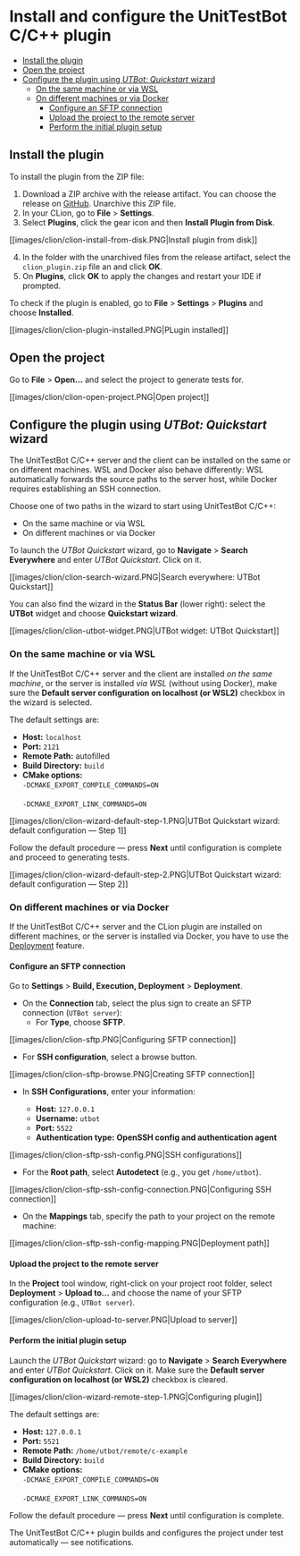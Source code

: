 # Install and configure the UnitTestBot C/C++ plugin

<!-- TOC -->
  * [Install the plugin](#install-the-plugin)
  * [Open the project](#open-the-project)
  * [Configure the plugin using _UTBot: Quickstart_ wizard](#configure-the-plugin-using-utbot-quickstart-wizard)
    * [On the same machine or via WSL](#on-the-same-machine-or-via-wsl)
    * [On different machines or via Docker](#on-different-machines-or-via-docker)
      * [Configure an SFTP connection](#configure-an-sftp-connection)
      * [Upload the project to the remote server](#upload-the-project-to-the-remote-server)
      * [Perform the initial plugin setup](#perform-the-initial-plugin-setup)
<!-- TOC -->

## Install the plugin

To install the plugin from the ZIP file:

1. Download a ZIP archive with the release artifact. You can choose the release on [GitHub](https://github.com/UnitTestBot/UTBotCpp/releases). Unarchive this ZIP file.
2. In your CLion, go to **File** > **Settings**.
3. Select **Plugins**, click the gear icon and then **Install Plugin from Disk**.

[[images/clion/clion-install-from-disk.PNG|Install plugin from disk]]

4. In the folder with the unarchived files from the release artifact, select the `clion_plugin.zip` file an and click **OK**.
5. On **Plugins**, click **OK** to apply the changes and restart your IDE if prompted.

To check if the plugin is enabled, go to **File** > **Settings** > **Plugins** and choose **Installed**.

[[images/clion/clion-plugin-installed.PNG|PLugin installed]]

## Open the project

Go to **File** > **Open...** and select the project to generate tests for.

[[images/clion/clion-open-project.PNG|Open project]]

## Configure the plugin using _UTBot: Quickstart_ wizard

The UnitTestBot C/C++ server and the client can be installed on the same or on different machines. WSL and Docker
also behave differently: WSL automatically forwards the source paths to the server host,
while Docker requires establishing an SSH connection.

Choose one of two paths in the wizard to start using UnitTestBot C/C++:
* On the same machine or via WSL
* On different machines or via Docker

To launch the _UTBot Quickstart_ wizard, go to **Navigate** > **Search Everywhere** and enter _UTBot Quickstart_. 
Click on it.

[[images/clion/clion-search-wizard.PNG|Search everywhere: UTBot Quickstart]]

You can also find the wizard in the **Status Bar** (lower right): select the **UTBot** widget and choose 
**Quickstart wizard**.

[[images/clion/clion-utbot-widget.PNG|UTBot widget: UTBot Quickstart]]

### On the same machine or via WSL

If the UnitTestBot C/C++ server and the client are installed _on the same machine_, or the server is installed
_via WSL_ (without using Docker), make sure the **Default server configuration on localhost (or WSL2)** checkbox in 
the wizard is selected.

The default settings are:
* **Host:** `localhost`
* **Port:** `2121`
* **Remote Path:** autofilled
* **Build Directory:** `build`
* **CMake options:** <br>`-DCMAKE_EXPORT_COMPILE_COMMANDS=ON`</br><br>`-DCMAKE_EXPORT_LINK_COMMANDS=ON`</br>

[[images/clion/clion-wizard-default-step-1.PNG|UTBot Quickstart wizard: default configuration — Step 1]]

Follow the default procedure — press **Next** until configuration is complete and proceed to generating tests.

[[images/clion/clion-wizard-default-step-2.PNG|UTBot Quickstart wizard: default configuration — Step 2]]

### On different machines or via Docker

If the UnitTestBot C/C++ server and the CLion plugin are installed on different machines, or the server is
installed via Docker, you have to use the [Deployment](https://www.jetbrains.com/help/clion/deploying-applications.html) feature.

#### Configure an SFTP connection

Go to **Settings** > **Build, Execution, Deployment** > **Deployment**.
* On the **Connection** tab, select the plus sign to create an SFTP connection (`UTBot server`): 
   * For **Type**, choose **SFTP**.

[[images/clion/clion-sftp.PNG|Configuring SFTP connection]]

   * For **SSH configuration**, select a browse button.

[[images/clion/clion-sftp-browse.PNG|Creating SFTP connection]]

   * In **SSH Configurations**, enter your 
      information:

      * **Host:** `127.0.0.1`
      * **Username:** `utbot`
      * **Port:** `5522`
      * **Authentication type:** **OpenSSH config and authentication agent**

[[images/clion/clion-sftp-ssh-config.PNG|SSH configurations]]

   * For the **Root path**, select **Autodetect** (e.g., you get `/home/utbot`).

[[images/clion/clion-sftp-ssh-config-connection.PNG|Configuring SSH connection]]

* On the **Mappings** tab, specify the path to your project on the remote machine:

[[images/clion/clion-sftp-ssh-config-mapping.PNG|Deployment path]]

#### Upload the project to the remote server

In the **Project** tool window, right-click on your project root folder, select **Deployment** > **Upload to...** and 
choose the name of your SFTP configuration (e.g., `UTBot server`).

[[images/clion/clion-upload-to-server.PNG|Upload to server]]

#### Perform the initial plugin setup

Launch the _UTBot Quickstart_ wizard: go to **Navigate** > **Search Everywhere** and enter _UTBot Quickstart_. Click on it.
Make sure the **Default server configuration on localhost (or WSL2)** checkbox is cleared.

[[images/clion/clion-wizard-remote-step-1.PNG|Configuring plugin]]

The default settings are:
* **Host:** `127.0.0.1`
* **Port:** `5521`
* **Remote Path:** `/home/utbot/remote/c-example`
* **Build Directory:** `build`
* **CMake options:** <br>`-DCMAKE_EXPORT_COMPILE_COMMANDS=ON`</br><br>`-DCMAKE_EXPORT_LINK_COMMANDS=ON`</br>

Follow the default procedure — press **Next** until configuration is complete.

The UnitTestBot C/C++ plugin builds and configures the project under test automatically — see notifications.
